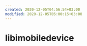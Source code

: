 ```yaml
---
created: 2020-12-05T04:56:54+03:00
modified: 2020-12-05T05:00:15+03:00
---
```


# libimobiledevice

